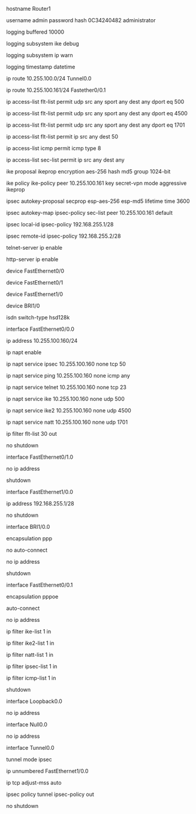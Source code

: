 hostname Router1



username admin password hash 0C34240482 administrator



logging buffered 10000

logging subsystem ike debug

logging subsystem ip warn

logging timestamp datetime



ip route 10.255.100.0/24 Tunnel0.0

ip route 10.255.100.161/24 Fastether0/0.1



ip access-list flt-list permit udp src any sport any dest any dport eq 500

ip access-list flt-list permit udp src any sport any dest any dport eq 4500

ip access-list flt-list permit udp src any sport any dest any dport eq 1701

ip access-list flt-list permit ip src any dest 50

ip access-list icmp permit icmp type 8

ip access-list sec-list permit ip src any dest any



ike proposal ikeprop encryption aes-256 hash md5 group 1024-bit

ike policy ike-policy peer 10.255.100.161 key secret-vpn mode aggressive ikeprop



ipsec autokey-proposal secprop esp-aes-256 esp-md5 lifetime time 3600

ipsec autokey-map ipsec-policy sec-list peer 10.255.100.161 default

ipsec local-id ipsec-policy 192.168.255.1/28

ipsec remote-id ipsec-policy 192.168.255.2/28



telnet-server ip enable



http-server ip enable



device FastEthernet0/0

device FastEthernet0/1

device FastEthernet1/0

device BRI1/0

  isdn switch-type hsd128k



interface FastEthernet0/0.0

  ip address 10.255.100.160/24

  ip napt enable

  ip napt service ipsec 10.255.100.160 none tcp 50

  ip napt service ping 10.255.100.160 none icmp any

  ip napt service telnet 10.255.100.160 none tcp 23

  ip napt service ike 10.255.100.160 none udp 500

  ip napt service ike2 10.255.100.160 none udp 4500

  ip napt service natt 10.255.100.160 none udp 1701

  ip filter flt-list 30 out

  no shutdown



interface FastEthernet0/1.0

  no ip address

  shutdown



interface FastEthernet1/0.0

  ip address 192.168.255.1/28

  no shutdown



interface BRI1/0.0

  encapsulation ppp

  no auto-connect

  no ip address

  shutdown



interface FastEthernet0/0.1

  encapsulation pppoe

  auto-connect

  no ip address

  ip filter ike-list 1 in

  ip filter ike2-list 1 in

  ip filter natt-list 1 in

  ip filter ipsec-list 1 in

  ip filter icmp-list 1 in

  shutdown



interface Loopback0.0

  no ip address

interface Null0.0

  no ip address



interface Tunnel0.0

  tunnel mode ipsec

  ip unnumbered FastEthernet1/0.0

  ip tcp adjust-mss auto

  ipsec policy tunnel ipsec-policy out

  no shutdown